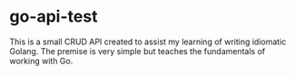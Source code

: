 # go-api-test

This is a small CRUD API created to assist my learning of writing idiomatic Golang.  The premise
is very simple but teaches the fundamentals of working with Go.